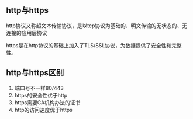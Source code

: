 ## http与https

http协议又称超文本传输协议，是以tcp协议为基础的、明文传输的无状态的、无连接的应用层协议

https是在http协议的基础上加入了TLS/SSL协议，为数据提供了安全性和完整性。

## http与https区别

1. 端口号不一样80/443
2. https的安全性优于http
3. https需要CA机构办法的证书
4. http的访问速度优于https